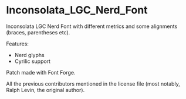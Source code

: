 # Inconsolata_LGC_Nerd_Font

Inconsolata LGC Nerd Font with different metrics and some alignments (braces, parentheses etc).

Features:

- Nerd glyphs
- Cyrilic support

Patch made with Font Forge.

All the previous contributors mentioned in the license file (most notably, Ralph Levin, the original author). 
